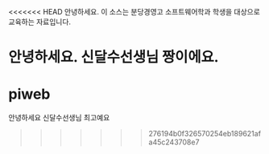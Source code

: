 <<<<<<< HEAD
안녕하세요.
이 소스는 분당경영고 소프트웨어학과 학생을 대상으로
교육하는 자료입니다.

안녕하세요. 신달수선생님 짱이에요.
=======
# piweb

안녕하세요 신달수선생님 최고예요
>>>>>>> 276194b0f326570254eb189621afa45c243708e7

